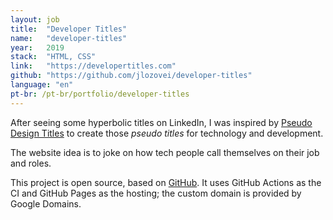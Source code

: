```yaml
---
layout: job
title:  "Developer Titles"
name:   "developer-titles"
year:   2019
stack:  "HTML, CSS"
link:   "https://developertitles.com"
github: "https://github.com/jlozovei/developer-titles"
language: "en"
pt-br: /pt-br/portfolio/developer-titles
---
```

After seeing some hyperbolic titles on LinkedIn, I was inspired by [Pseudo Design Titles](https://designtitles.com/) to create those _pseudo titles_ for technology and development.

The website idea is to joke on how tech people call themselves on their job and roles.

This project is open source, based on [GitHub](https://github.com/jlozovei/developer-titles). It uses GitHub Actions as the CI and GitHub Pages as the hosting; the custom domain is provided by Google Domains.
